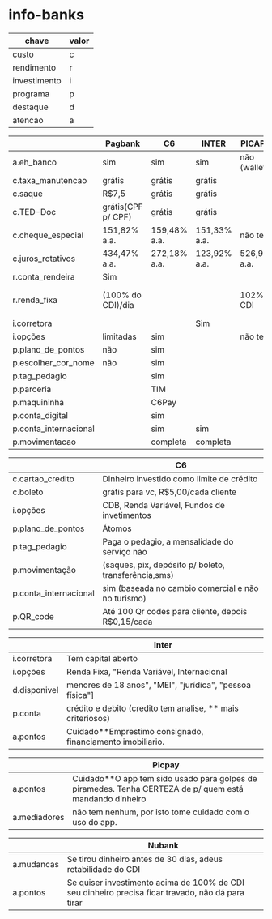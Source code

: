 # info-banks

| chave               | valor |
|---------------------|-------|
| custo               | c     |
| rendimento          | r     |
| investimento        | i     |
| programa            | p     |
| destaque            | d     |
| atencao             | a     |


|                       | Pagbank            | C6           | INTER         | PICAPAY      | NUBACK            |
|-----------------------|--------------------|--------------|---------------|--------------|-------------------|
| a.eh_banco            | sim                | sim          | sim           | não (wallet) | sim               |
| c.taxa_manutencao     | grátis             | grátis       | grátis        |              | grátis            |
| c.saque               | R$7,5              | grátis       | grátis        |              | R$6,5             |
| c.TED-Doc             | grátis(CPF p/ CPF) | grátis       | grátis        |              | grátis            |
| c.cheque_especial     | 151,82% a.a.       | 159,48% a.a. | 151,33% a.a.  | não tem      | não tem           |
| c.juros_rotativos     | 434,47% a.a.       | 272,18% a.a. | 123,92% a.a.  | 526,91% a.a. | 292,75% a.a.      |
| r.conta_rendeira      | Sim                |              |               |              |                   |
| r.renda_fixa          | (100% do CDI)/dia  |              |               | 102% do CDI  | (100% do CDI)/dia |
| i.corretora           |                    |              | Sim           |              |                   |
| i.opções              | limitadas          | sim          |               | não tem      |                   |
| p.plano_de_pontos     | não                | sim          |               |              |                   |
| p.escolher_cor_nome   | não                | sim          |               |              |                   |
| p.tag_pedagio         |                    | sim          |               |              |                   |
| p.parceria            |                    | TIM          |               |              |                   |
| p.maquininha          |                    | C6Pay        |               |              |                   |
| p.conta_digital       |                    | sim          |               |              |                   |
| p.conta_internacional |                    | sim          | sim           |              |                   |
| p.movimentacao        |                    | completa     | completa      |              |                   |


|                       | C6                                                  |
|-----------------------|-----------------------------------------------------|
| c.cartao_credito      | Dinheiro investido como limite de crédito           |
| c.boleto              | grátis para vc, R$5,00/cada cliente                 |
| i.opções              | CDB, Renda Variável, Fundos de invetimentos         |
| p.plano_de_pontos     | Átomos                                              |
| p.tag_pedagio         | Paga o pedagio, a mensalidade do serviço não        |
| p.movimentação        | (saques, pix, depósito p/ boleto, transferência,sms)|
| p.conta_internacional | sim (baseada no cambio comercial e não no turismo)  |
| p.QR_code             | Até 100 Qr codes para cliente, depois R$0,15/cada   |

|                       | Inter                                                          |
|-----------------------|----------------------------------------------------------------|
| i.corretora           | Tem capital aberto                                             |
| i.opções              | Renda Fixa, "Renda Variável, Internacional                     |
| d.disponivel          | menores de 18 anos", "MEI", "jurídica", "pessoa física"]       |
| p.conta               | crédito e debito (credito tem analise, ** mais criteriosos)    |
| a.pontos              |  Cuidado**Emprestimo consignado, financiamento imobiliario.    |

|                      | Picpay                                                                                                  |
|----------------------|---------------------------------------------------------------------------------------------------------|
| a.pontos             | Cuidado**O app tem sido usado para golpes de piramedes. Tenha CERTEZA de p/ quem está mandando dinheiro |
| a.mediadores         | não tem nenhum, por isto tome cuidado com o uso do app.                                                 |

|                      | Nubank                                                                                                  |
|----------------------|---------------------------------------------------------------------------------------------------------|
| a.mudancas           | Se tirou dinheiro antes de 30 dias, adeus retabilidade do CDI                                           |
| a.pontos             | Se quiser investimento acima de 100% de CDI  seu dinheiro precisa ficar travado, não dá para tirar      |
